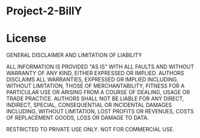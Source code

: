 # Project-2-BillY





# License

GENERAL    DISCLAIMER AND LIMITATION OF LIABILITY

ALL INFORMATION IS PROVIDED "AS IS" WITH ALL FAULTS AND WITHOUT WARRANTY OF ANY KIND, EITHER EXPRESSED OR IMPLIED. AUTHORS DISCLAIMS ALL WARRANTIES, EXPRESSED OR IMPLIED INCLUDING, WITHOUT LIMITATION, THOSE OF MERCHANTABILITY, FITNESS FOR A PARTICULAR USE OR ARISING FROM A COURSE OF DEALING, USAGE OR TRADE PRACTICE. AUTHORS SHALL NOT BE LIABLE FOR ANY DIRECT, INDIRECT, SPECIAL, CONSEQUENTIAL OR INCIDENTAL DAMAGES INCLUDING, WITHOUT LIMITATION, LOST PROFITS OR REVENUES, COSTS OF REPLACEMENT GOODS, LOSS OR DAMAGE TO DATA. 

RESTRICTED TO PRIVATE USE ONLY. NOT FOR COMMERCIAL USE.

